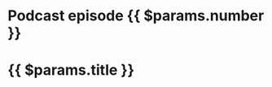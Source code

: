 
<script lang='ts' setup>

import {computed} from 'vue'
import {useData} from 'vitepress'

// NOTE Vitepress build treats shikwasa as a CJS module and fails (probably wrong package.json config)
// So symlinking into src dir avoids package.json config and loads properly
import {Player} from './shikwasa.es.js'

import PodcastPlayer from '@/_comp/PodcastPlayer.vue'


const {params} = useData()

</script>


<style lang='sass' scoped>

h1:nth-child(1)
    font-size: 20px
    opacity: 0.6

h1:nth-child(2)
    font-size: 30px
    margin-bottom: 36px

iframe
    margin-bottom: 2em
    height: 352px  // Needs to be exact as height is non-responsive and has set breakpoints

</style>


<template v-if='$params.id === "1VkgBKphxLjycbjvF8iYUZ"'>
    <div style='margin-bottom: 48px'>
        <strong>Looking for the book?</strong>
        <VPButton text="Abolish the Jesus Trade (book)" href="/book" size="medium"></VPButton>
    </div>
</template>


# Podcast episode {{ $params.number }}
# {{ $params.title }}

<PodcastPlayer :id='$params.id'></PodcastPlayer>

<p style='margin-bottom: 24px'>
    <VPButton class='small' theme='alt' text="Spotify" href='https://open.spotify.com/show/2dDRm550aeja4a8vdtHEck'></VPButton>
    <VPButton class='small' theme='alt' text="Apple Podcasts" href='https://podcasts.apple.com/us/podcast/selling-jesus/id1694183357'></VPButton>
    <VPButton class='small' theme='alt' text="Youtube" href='https://www.youtube.com/playlist?list=PLPZ4S3z9sIWw3etO-1Uhss_cm9SafUSvN'></VPButton>
    <VPButton class='small' theme='alt' text="RSS" href='https://anchor.fm/s/e3894160/podcast/rss'></VPButton>
</p>

<div v-html='$params.description_html'></div>

<template v-if='$params.transcript_html'>
    <h2>Transcript</h2>
    <div v-html='$params.transcript_html'></div>
</template>
